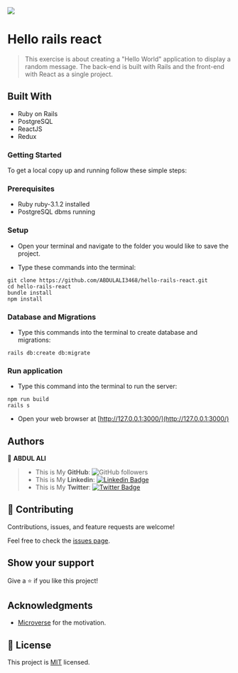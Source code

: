![](https://img.shields.io/badge/Microverse-blueviolet)

# Hello rails react

> This exercise is about creating a "Hello World" application to display a random message. The back-end is built with Rails and the front-end with React as a single project.

## Built With

- Ruby on Rails
- PostgreSQL
- ReactJS
- Redux

### Getting Started

To get a local copy up and running follow these simple steps:

### Prerequisites

- Ruby ruby-3.1.2 installed
- PostgreSQL dbms running

### Setup

- Open your terminal and navigate to the folder you would like to save the project.

- Type these commands into the terminal:

```
git clone https://github.com/ABDULALI3468/hello-rails-react.git
cd hello-rails-react
bundle install
npm install
```

### Database and Migrations

- Type this commands into the terminal to create database and migrations:

```
rails db:create db:migrate
```

### Run application

- Type this command into the terminal to run the server:

```
npm run build
rails s
```

- Open your web browser at [http://127.0.0.1:3000/](http://127.0.0.1:3000/)

## Authors

👤 **ABDUL ALI**

> * This is My **GitHub**: ![GitHub followers](https://img.shields.io/github/followers/ABDULALI3468?label=ABDULALI&style=social)
> * This is My **Linkedin**: [![Linkedin Badge](https://img.shields.io/badge/-ABDUL%20ALI-blue?style=flat-square&logo=Linkedin&logoColor=white&link=https://www.linkedin.com/in/abdul-ali-5400bb216/)](https://www.linkedin.com/in/abdul-ali-5400bb216/)&nbsp;
> * This is My **Twitter**: [![Twitter Badge](https://img.shields.io/badge/-@mrabdul_ali_-1ca0f1?style=flat-square&labelColor=1ca0f1&logo=twitter&logoColor=white&link=https://twitter.com/mrabdul_ali)](https://twitter.com/mrabdul_ali)&nbsp;


## 🤝 Contributing

Contributions, issues, and feature requests are welcome!

Feel free to check the [issues page](../../issues/).

## Show your support

Give a ⭐️ if you like this project!

## Acknowledgments

- [Microverse](https://www.microverse.org/) for the motivation.

## 📝 License

This project is [MIT](./MIT.md) licensed.
